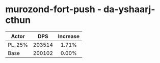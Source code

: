 # murozond-fort-push - da-yshaarj-cthun
| Actor | DPS | Increase |
|---|:---:|:---:|
|PL_25%|203514|1.71%|
|Base|200102|0.00%|

